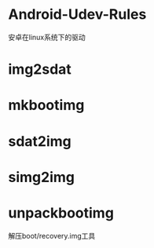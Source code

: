 # Android-Udev-Rules
安卓在linux系统下的驱动
# img2sdat
# mkbootimg 
# sdat2img  
# simg2img  
# unpackbootimg
解压boot/recovery.img工具
